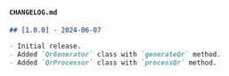 #### `CHANGELOG.md`

```markdown
## [1.0.0] - 2024-06-07

- Initial release.
- Added `QrGenerator` class with `generateQr` method.
- Added `QrProcessor` class with `processQr` method.
